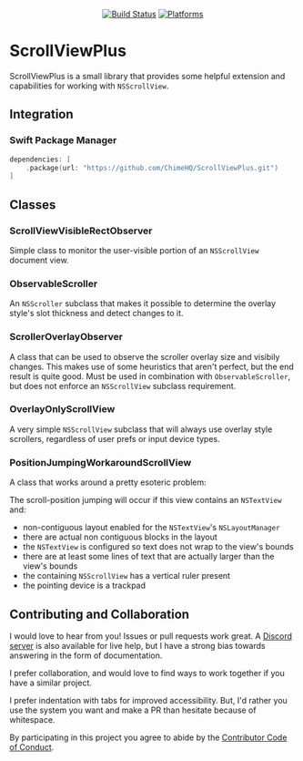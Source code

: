 <div align="center">

[![Build Status][build status badge]][build status]
[![Platforms][platforms badge]][platforms]

</div>

# ScrollViewPlus

ScrollViewPlus is a small library that provides some helpful extension and capabilities for working with `NSScrollView`.

## Integration

### Swift Package Manager

```swift
dependencies: [
    .package(url: "https://github.com/ChimeHQ/ScrollViewPlus.git")
]
```

## Classes

### ScrollViewVisibleRectObserver

Simple class to monitor the user-visible portion of an `NSScrollView` document view.

### ObservableScroller

An `NSScroller` subclass that makes it possible to determine the overlay style's slot thickness and detect changes to it.

### ScrollerOverlayObserver

A class that can be used to observe the scroller overlay size and visibily changes. This makes use of some heuristics that aren't perfect, but the end result is quite good. Must be used in combination with `ObservableScroller`, but does not enforce an `NSScrollView` subclass requirement.

### OverlayOnlyScrollView

A very simple `NSScrollView` subclass that will always use overlay style scrollers, regardless of user prefs or input device types.

### PositionJumpingWorkaroundScrollView

A class that works around a pretty esoteric problem:

The scroll-position jumping will occur if this view contains an `NSTextView` and:

- non-contiguous layout enabled for the `NSTextView`'s `NSLayoutManager`
- there are actual non contiguous blocks in the layout
- the `NSTextView` is configured so text does not wrap to the view's bounds
- there are at least some lines of text that are actually larger than the view's bounds
- the containing `NSScrollView` has a vertical ruler present
- the pointing device is a trackpad

## Contributing and Collaboration

I would love to hear from you! Issues or pull requests work great. A [Discord server][discord] is also available for live help, but I have a strong bias towards answering in the form of documentation.

I prefer collaboration, and would love to find ways to work together if you have a similar project.

I prefer indentation with tabs for improved accessibility. But, I'd rather you use the system you want and make a PR than hesitate because of whitespace.

By participating in this project you agree to abide by the [Contributor Code of Conduct](CODE_OF_CONDUCT.md).

[build status]: https://github.com/ChimeHQ/ScrollViewPlus/actions
[build status badge]: https://github.com/ChimeHQ/ScrollViewPlus/workflows/CI/badge.svg
[platforms]: https://swiftpackageindex.com/ChimeHQ/ScrollViewPlus
[platforms badge]: https://img.shields.io/endpoint?url=https%3A%2F%2Fswiftpackageindex.com%2Fapi%2Fpackages%2FChimeHQ%2FScrollViewPlus%2Fbadge%3Ftype%3Dplatforms
[discord]: https://discord.gg/esFpX6sErJ
[discord badge]: https://img.shields.io/badge/Discord-purple?logo=Discord&label=Chat&color=%235A64EC
